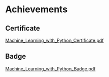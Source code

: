 

# Achievements
## Certificate
[Machine_Learning_with_Python_Certificate.pdf](https://prod-files-secure.s3.us-west-2.amazonaws.com/03e82b26-cccb-4906-bb56-adabcbdc0655/0f35a87e-0c16-48ac-af62-4e4cc34c6a19/Machine_Learning_with_Python_Certificate.pdf?X-Amz-Algorithm=AWS4-HMAC-SHA256&X-Amz-Content-Sha256=UNSIGNED-PAYLOAD&X-Amz-Credential=ASIAZI2LB466XW7TQEQL%2F20250130%2Fus-west-2%2Fs3%2Faws4_request&X-Amz-Date=20250130T023933Z&X-Amz-Expires=3600&X-Amz-Security-Token=IQoJb3JpZ2luX2VjEJL%2F%2F%2F%2F%2F%2F%2F%2F%2F%2FwEaCXVzLXdlc3QtMiJHMEUCICQFk278tAatY0%2BmFjEvYI4BszN9%2B5DzzBMluJBc4dDBAiEAiDjbvmQRKv3CmLQbjHq74RdB5wrLAwmNNUo7iyYhcnQqiAQIm%2F%2F%2F%2F%2F%2F%2F%2F%2F%2F%2FARAAGgw2Mzc0MjMxODM4MDUiDOCHLj7lzlEFstXSyCrcA6qgzACjMUD1rHcUBxGZtJloSTy3k9Itclpf%2FKBBNG20gdBh9xrdEltjZFJtG1KF9nuHOND8oAa%2F7qbQKOqx59nU6pY8%2FM9DcOix1vD2HjntFII2oG2u%2FEvvqMyiiZRpvblp984R1pj%2FLTn6tYjIz60Ng8TVwFnGKDfee9pj%2B4n5ZQF1bbskXnRvaU37ZPeFRqNajv0lI47SoGKxwvvMg0TROUKjqsZVu5%2B52zMYRiDx5MP%2FGFNBHfbGQlAWfea83NcwnM4%2FgYObZKHD1a1VmcHLjT92%2Fc4iCCRJxBR3Niue7E2IKKtsxhllVKrIZy6GLvcmnHDlWzs08zxY7p%2FrZMJAyqj8yn%2FjaFGCpcQwmno3VvXUM3WvEAN5JGz1f2qHy4f35mH%2BisemG9uUO4dn%2BKyUnhVuso8Ok15Bt3ovdNoLxmQaQcW%2BqRCZf%2BKZcOJBf%2F0X%2BjY%2B%2FvkRvGGrIEQvIRurAN7lshA6qXP7carYzOX390X6Z4A%2BFDXmaeSRk1Z2DwqLl3IASnUbQTz%2Fx7x6MVBODyCOiosMYx%2FOWvfpY0vIqqOBfMuHgUiMC9LqWYL0cZqFRIu49XSN7wsQsqJLi5jgAZxTyCtMMu%2BdV7AXzB%2FFbQLBEdbk5VFlTXivMOSx67wGOqUBi5FRuZEqWt1w6f3Qif0dqDuJQdQgI8%2B4iJ4YB1XaHsNfh0U6BpA0ZJ2yGOKoDkOCEEjHBWrsJRjBGrlCjkkkYFHCTmOU65Xt7JsLTNBpqBely%2F20V%2FNUvI800HUz2gKxct4OBJ5g%2BBIzIfPeCsww%2Fb2YOQfWzYrnqVrR%2FgQ2XgXHe8JECWNcBW%2Bf5fMi2am%2FQ5ftCn6zdMl5pIqujajF4xoQ%2BF7v&X-Amz-Signature=b1d52181af71217513bed8861aa6fb2d86a4acae64e3623a4b7cbe2d685777e0&X-Amz-SignedHeaders=host&x-id=GetObject)
## Badge
[Machine_Learning_with_Python_Badge.pdf](https://prod-files-secure.s3.us-west-2.amazonaws.com/03e82b26-cccb-4906-bb56-adabcbdc0655/ff622a22-73d6-44e3-9c7b-e89a8e61b7aa/Machine_Learning_with_Python_Badge.pdf?X-Amz-Algorithm=AWS4-HMAC-SHA256&X-Amz-Content-Sha256=UNSIGNED-PAYLOAD&X-Amz-Credential=ASIAZI2LB466XW7TQEQL%2F20250130%2Fus-west-2%2Fs3%2Faws4_request&X-Amz-Date=20250130T023933Z&X-Amz-Expires=3600&X-Amz-Security-Token=IQoJb3JpZ2luX2VjEJL%2F%2F%2F%2F%2F%2F%2F%2F%2F%2FwEaCXVzLXdlc3QtMiJHMEUCICQFk278tAatY0%2BmFjEvYI4BszN9%2B5DzzBMluJBc4dDBAiEAiDjbvmQRKv3CmLQbjHq74RdB5wrLAwmNNUo7iyYhcnQqiAQIm%2F%2F%2F%2F%2F%2F%2F%2F%2F%2F%2FARAAGgw2Mzc0MjMxODM4MDUiDOCHLj7lzlEFstXSyCrcA6qgzACjMUD1rHcUBxGZtJloSTy3k9Itclpf%2FKBBNG20gdBh9xrdEltjZFJtG1KF9nuHOND8oAa%2F7qbQKOqx59nU6pY8%2FM9DcOix1vD2HjntFII2oG2u%2FEvvqMyiiZRpvblp984R1pj%2FLTn6tYjIz60Ng8TVwFnGKDfee9pj%2B4n5ZQF1bbskXnRvaU37ZPeFRqNajv0lI47SoGKxwvvMg0TROUKjqsZVu5%2B52zMYRiDx5MP%2FGFNBHfbGQlAWfea83NcwnM4%2FgYObZKHD1a1VmcHLjT92%2Fc4iCCRJxBR3Niue7E2IKKtsxhllVKrIZy6GLvcmnHDlWzs08zxY7p%2FrZMJAyqj8yn%2FjaFGCpcQwmno3VvXUM3WvEAN5JGz1f2qHy4f35mH%2BisemG9uUO4dn%2BKyUnhVuso8Ok15Bt3ovdNoLxmQaQcW%2BqRCZf%2BKZcOJBf%2F0X%2BjY%2B%2FvkRvGGrIEQvIRurAN7lshA6qXP7carYzOX390X6Z4A%2BFDXmaeSRk1Z2DwqLl3IASnUbQTz%2Fx7x6MVBODyCOiosMYx%2FOWvfpY0vIqqOBfMuHgUiMC9LqWYL0cZqFRIu49XSN7wsQsqJLi5jgAZxTyCtMMu%2BdV7AXzB%2FFbQLBEdbk5VFlTXivMOSx67wGOqUBi5FRuZEqWt1w6f3Qif0dqDuJQdQgI8%2B4iJ4YB1XaHsNfh0U6BpA0ZJ2yGOKoDkOCEEjHBWrsJRjBGrlCjkkkYFHCTmOU65Xt7JsLTNBpqBely%2F20V%2FNUvI800HUz2gKxct4OBJ5g%2BBIzIfPeCsww%2Fb2YOQfWzYrnqVrR%2FgQ2XgXHe8JECWNcBW%2Bf5fMi2am%2FQ5ftCn6zdMl5pIqujajF4xoQ%2BF7v&X-Amz-Signature=51f59da9c28f6af6434fce0877d9f291ce763b1f6e16bfd39cb65a5f67528ed7&X-Amz-SignedHeaders=host&x-id=GetObject)
